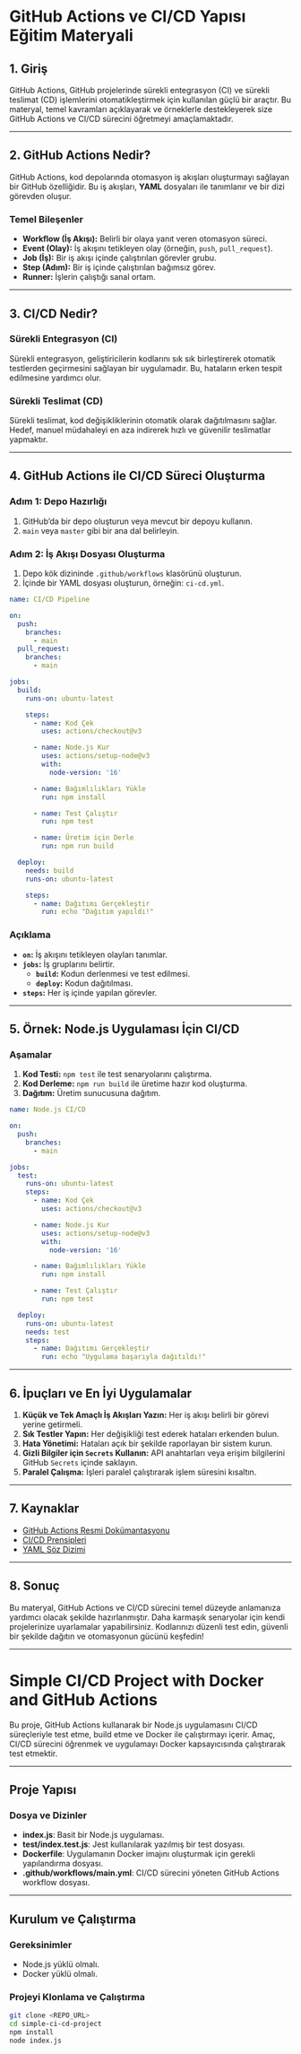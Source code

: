 # GitHub Actions ve CI/CD Yapısı Eğitim Materyali

## 1. Giriş
GitHub Actions, GitHub projelerinde sürekli entegrasyon (CI) ve sürekli teslimat (CD) işlemlerini otomatikleştirmek için kullanılan güçlü bir araçtır. Bu materyal, temel kavramları açıklayarak ve örneklerle destekleyerek size GitHub Actions ve CI/CD sürecini öğretmeyi amaçlamaktadır.

---

## 2. GitHub Actions Nedir?
GitHub Actions, kod depolarında otomasyon iş akışları oluşturmayı sağlayan bir GitHub özelliğidir. Bu iş akışları, **YAML** dosyaları ile tanımlanır ve bir dizi görevden oluşur.

### Temel Bileşenler
- **Workflow (İş Akışı):** Belirli bir olaya yanıt veren otomasyon süreci.
- **Event (Olay):** İş akışını tetikleyen olay (örneğin, `push`, `pull_request`).
- **Job (İş):** Bir iş akışı içinde çalıştırılan görevler grubu.
- **Step (Adım):** Bir iş içinde çalıştırılan bağımsız görev.
- **Runner:** İşlerin çalıştığı sanal ortam.

---

## 3. CI/CD Nedir?

### Sürekli Entegrasyon (CI)
Sürekli entegrasyon, geliştiricilerin kodlarını sık sık birleştirerek otomatik testlerden geçirmesini sağlayan bir uygulamadır. Bu, hataların erken tespit edilmesine yardımcı olur.

### Sürekli Teslimat (CD)
Sürekli teslimat, kod değişikliklerinin otomatik olarak dağıtılmasını sağlar. Hedef, manuel müdahaleyi en aza indirerek hızlı ve güvenilir teslimatlar yapmaktır.

---

## 4. GitHub Actions ile CI/CD Süreci Oluşturma

### Adım 1: Depo Hazırlığı
1. GitHub’da bir depo oluşturun veya mevcut bir depoyu kullanın.
2. `main` veya `master` gibi bir ana dal belirleyin.

### Adım 2: İş Akışı Dosyası Oluşturma
1. Depo kök dizininde `.github/workflows` klasörünü oluşturun.
2. İçinde bir YAML dosyası oluşturun, örneğin: `ci-cd.yml`.

```yaml
name: CI/CD Pipeline

on:
  push:
    branches:
      - main
  pull_request:
    branches:
      - main

jobs:
  build:
    runs-on: ubuntu-latest

    steps:
      - name: Kod Çek
        uses: actions/checkout@v3

      - name: Node.js Kur
        uses: actions/setup-node@v3
        with:
          node-version: '16'

      - name: Bağımlılıkları Yükle
        run: npm install

      - name: Test Çalıştır
        run: npm test

      - name: Üretim için Derle
        run: npm run build

  deploy:
    needs: build
    runs-on: ubuntu-latest

    steps:
      - name: Dağıtımı Gerçekleştir
        run: echo "Dağıtım yapıldı!"
```

### Açıklama
- **`on`:** İş akışını tetikleyen olayları tanımlar.
- **`jobs`:** İş gruplarını belirtir.
  - **`build`:** Kodun derlenmesi ve test edilmesi.
  - **`deploy`:** Kodun dağıtılması.
- **`steps`:** Her iş içinde yapılan görevler.

---

## 5. Örnek: Node.js Uygulaması İçin CI/CD

### Aşamalar
1. **Kod Testi:** `npm test` ile test senaryolarını çalıştırma.
2. **Kod Derleme:** `npm run build` ile üretime hazır kod oluşturma.
3. **Dağıtım:** Üretim sunucusuna dağıtım.

```yaml
name: Node.js CI/CD

on:
  push:
    branches:
      - main

jobs:
  test:
    runs-on: ubuntu-latest
    steps:
      - name: Kod Çek
        uses: actions/checkout@v3

      - name: Node.js Kur
        uses: actions/setup-node@v3
        with:
          node-version: '16'

      - name: Bağımlılıkları Yükle
        run: npm install

      - name: Test Çalıştır
        run: npm test

  deploy:
    runs-on: ubuntu-latest
    needs: test
    steps:
      - name: Dağıtımı Gerçekleştir
        run: echo "Uygulama başarıyla dağıtıldı!"
```

---

## 6. İpuçları ve En İyi Uygulamalar

1. **Küçük ve Tek Amaçlı İş Akışları Yazın:** Her iş akışı belirli bir görevi yerine getirmeli.
2. **Sık Testler Yapın:** Her değişikliği test ederek hataları erkenden bulun.
3. **Hata Yönetimi:** Hataları açık bir şekilde raporlayan bir sistem kurun.
4. **Gizli Bilgiler için `Secrets` Kullanın:** API anahtarları veya erişim bilgilerini GitHub `Secrets` içinde saklayın.
5. **Paralel Çalışma:** İşleri paralel çalıştırarak işlem süresini kısaltın.

---

## 7. Kaynaklar
- [GitHub Actions Resmi Dokümantasyonu](https://docs.github.com/actions)
- [CI/CD Prensipleri](https://martinfowler.com/articles/continuousIntegration.html)
- [YAML Söz Dizimi](https://yaml.org/)

---

## 8. Sonuç
Bu materyal, GitHub Actions ve CI/CD sürecini temel düzeyde anlamanıza yardımcı olacak şekilde hazırlanmıştır. Daha karmaşık senaryolar için kendi projelerinize uyarlamalar yapabilirsiniz. Kodlarınızı düzenli test edin, güvenli bir şekilde dağıtın ve otomasyonun gücünü keşfedin!

<hr />

# Simple CI/CD Project with Docker and GitHub Actions

Bu proje, GitHub Actions kullanarak bir Node.js uygulamasını CI/CD süreçleriyle test etme, build etme ve Docker ile çalıştırmayı içerir. Amaç, CI/CD sürecini öğrenmek ve uygulamayı Docker kapsayıcısında çalıştırarak test etmektir.

---

## Proje Yapısı

### Dosya ve Dizinler
- **index.js**: Basit bir Node.js uygulaması.
- **test/index.test.js**: Jest kullanılarak yazılmış bir test dosyası.
- **Dockerfile**: Uygulamanın Docker imajını oluşturmak için gerekli yapılandırma dosyası.
- **.github/workflows/main.yml**: CI/CD sürecini yöneten GitHub Actions workflow dosyası.

---

## Kurulum ve Çalıştırma

### Gereksinimler
- Node.js yüklü olmalı.
- Docker yüklü olmalı.

### Projeyi Klonlama ve Çalıştırma
```bash
git clone <REPO_URL>
cd simple-ci-cd-project
npm install
node index.js
